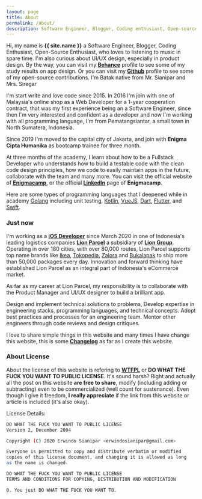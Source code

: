 ```yaml
---
layout: page
title: About
permalink: /about/
description: Software Engineer, Blogger, Coding enthusiast, Open-source enthusiast, who love to listening to music in spare time. Batak native from Mr. Sianipar and Mrs. Siregar
---
```


Hi, my name is **{{ site.name }}** a Software Engineer, Blogger, Coding Enthusiast, Open-Source Enthusiast, who loves to listening to music in spare time. I'm also curious about UI/UX design, especially in product design. By the way, you can visit my **[Behance](https://behance.com/erwindosianipar)** profile to see some of my study results on app design. Or you can visit my **[Github](https://github.com/erwindosianipar)** profile to see some of my open-source contributions. I'm Batak native from Mr. Sianipar and Mrs. Siregar

I'm start write and love code since 2015. In 2016 I'm join with one of Malaysia's online shop as a Web Developer for a 1-year cooperation contract, that was my first experience being an a Software Engineer, since then I'm very interested and confident as a developer and now I'm working with all programming language, I'm from  Pematangsiantar, a small town in North Sumatera, Indonesia.

Since 2019 I'm moved to the capital city of Jakarta, and join with **Enigma Cipta Humanika** as bootcamp trainee for three month.

At three months of the academy, I learn about how to be a Fullstack Developer who understands how to build a testable code with the clean code design principles, how we code to easily maintain apps in the future, collaborate with the team and many more. You can visit the official website of **[Enigmacamp](https://www.enigmacamp.com/)**, or the official **[LinkedIn](https://www.linkedin.com/company/enigma-camp/)** page of **Enigmacamp**.

Here are some types of programming languages that I deepened while in academy
[Golang](https://golang.org/) including unit testing, [Kotlin](https://kotlinlang.org/), [VueJS](https://vuejs.org/), [Dart](https://dart.dev/), [Flutter](https://flutter.dev/), and [Swift](https://developer.apple.com/swift/).

### Just now

I'm working as a **[iOS Developer](https://en.wikipedia.org/wiki/IOS)** since March 2020 in one of Indonesia's leading logistics companies <span style="color: #d11f40;">**[Lion Parcel](http://lionparcel.com/)**</span> a subsidiary of **[Lion Group](http://www.lionair.co.id/)**. Operating in over 180 cities, with over 80,000 routes, Lion Parcel supports top name brands like [Ikea](https://www.ikea.co.id/in), [Tokopedia](https://www.tokopedia.com/), [Zalora](https://www.zalora.co.id/) and [Bukalapak](https://www.bukalapak.com/) to ship more than 50,000 packages every day. Innovation and forward thinking have established Lion Parcel as an integral part of Indonesia's eCommerce market.

As far as my career at Lion Parcel, my responsibility is to collaborate with the Product Manager and UI/UX designer to build a brilliant app.

Design and implement technical solutions to problems, Develop expertise in engineering stacks, programming languages, and technical concepts. Adopt best practices and processes for an engineering team. Mentor other engineers through code reviews and design critiques.

I love to share simple things in this website and many times I have change this website, this is some **[Changelog](/changelog/)** as far as I create this website.

### About License

About the license of this website is refering to **[WTFPL](https://en.wikipedia.org/wiki/WTFPL)** or **DO WHAT THE FUCK YOU WANT TO PUBLIC LICENSE**. It's sound harsh? Right and actually all the post on this website **are free to share**, modify (including adding or subtracting) even to be commercialized (well count for sustenance). Even though I give it freedom, **I really appreciate** if the link from this website or article is included (it's also okay).

License Details:

```bash
DO WHAT THE FUCK YOU WANT TO PUBLIC LICENSE
Version 2, December 2004

Copyright (C) 2020 Erwindo Sianipar <erwindosianipar@gmail.com>

Everyone is permitted to copy and distribute verbatim or modified
copies of this license document, and changing it is allowed as long
as the name is changed.

DO WHAT THE FUCK YOU WANT TO PUBLIC LICENSE
TERMS AND CONDITIONS FOR COPYING, DISTRIBUTION AND MODIFICATION

0. You just DO WHAT THE FUCK YOU WANT TO.
```